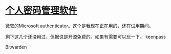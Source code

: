 # [个人密码管理软件](https://github.com/cutepig123/gitblog/issues/7)

微软的Microsoft authenticator。这个是我现在正在用的，还在试用期间。

剩下这几个还没用过，但据说是开源免费的。如果有需要可以玩一下。
keenpass

Bitwarden